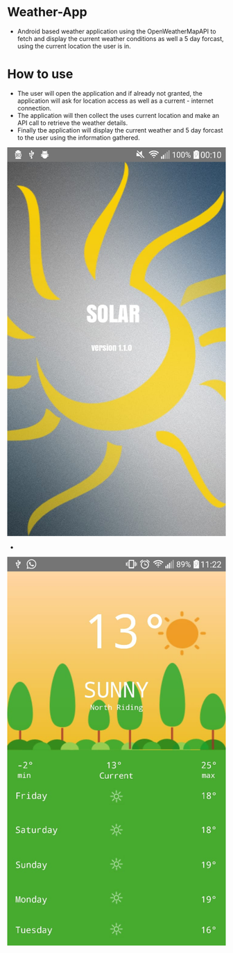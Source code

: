# Weather-App

- Android based weather application using the OpenWeatherMapAPI to fetch and display the current weather conditions as well a 5 day forcast, using the current location the user is in.

# How to use

- The user will open the application and if already not granted, the application will ask for location access as well as a current       -  internet connection.
- The application will then collect the uses current location and make an API call to retrieve the weather details.
- Finally tbe application will display the current weather and 5 day forcast to the user using the information gathered.

![alt text](assets/Solar1.jpg "Splash Screen")

-

![alt text](assets/Solar2.jpg "Weather")
